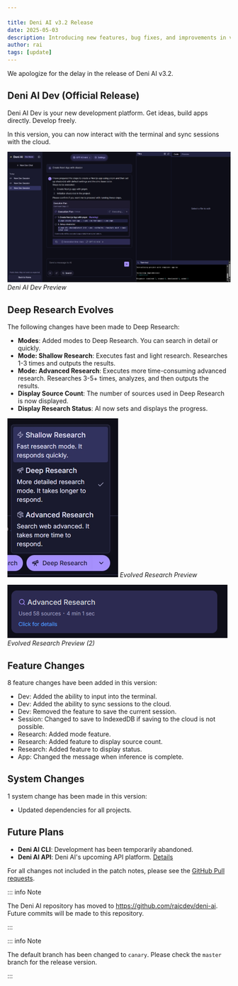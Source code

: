 ```yaml
---

title: Deni AI v3.2 Release
date: 2025-05-03
description: Introducing new features, bug fixes, and improvements in version 3.2.
author: rai
tags: [update]
---
```



We apologize for the delay in the release of Deni AI v3.2.

## Deni AI Dev (Official Release)

Deni AI Dev is your new development platform. Get ideas, build apps directly. Develop freely.

In this version, you can now interact with the terminal and sync sessions with the cloud.

![Deni AI Dev Preview](deni-ai-dev.png)
_Deni AI Dev Preview_

## Deep Research Evolves

The following changes have been made to Deep Research:

- **Modes**: Added modes to Deep Research. You can search in detail or quickly.
- **Mode: Shallow Research**: Executes fast and light research. Researches 1-3 times and outputs the results.
- **Mode: Advanced Research**: Executes more time-consuming advanced research. Researches 3-5+ times, analyzes, and then outputs the results.
- **Display Source Count**: The number of sources used in Deep Research is now displayed.
- **Display Research Status**: AI now sets and displays the progress.

![Evolved Research Preview](deep-research.png)
_Evolved Research Preview_

![Evolved Research Preview (2)](deep-research-sources.png)
_Evolved Research Preview (2)_

## Feature Changes

8 feature changes have been added in this version:

- Dev: Added the ability to input into the terminal.
- Dev: Added the ability to sync sessions to the cloud.
- Dev: Removed the feature to save the current session.
- Session: Changed to save to IndexedDB if saving to the cloud is not possible.
- Research: Added mode feature.
- Research: Added feature to display source count.
- Research: Added feature to display status.
- App: Changed the message when inference is complete.

## System Changes

1 system change has been made in this version:

- Updated dependencies for all projects.

## Future Plans

- **Deni AI CLI**: Development has been temporarily abandoned.
- **Deni AI API**: Deni AI's upcoming API platform. [Details](/blog/posts/deni-ai-api-preview)

For all changes not included in the patch notes, please see the [GitHub Pull requests](https://github.com/raicdev/deni-ai/pull/33).

::: info Note

The Deni AI repository has moved to https://github.com/raicdev/deni-ai. Future commits will be made to this repository.

:::

::: info Note

The default branch has been changed to ``canary``. Please check the ``master`` branch for the release version.

:::
